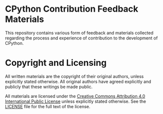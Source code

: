 # CPython Contribution Feedback Materials

This repository contains various form of feedback and materials collected
regarding the process and experience of contribution to the development of
CPython.

# Copyright and Licensing

All written materials are the copyright of their original authors, unless
explicitly stated otherwise. All original authors have agreed explicitly
and publicly that these writings be made public.

All materials are licensed under the [Creative Commons Attribution 4.0
International Public License](https://creativecommons.org/licenses/by/4.0/)
unless explicitly stated otherwise. See the [LICENSE](LICENSE) file for the
full text of the license.
